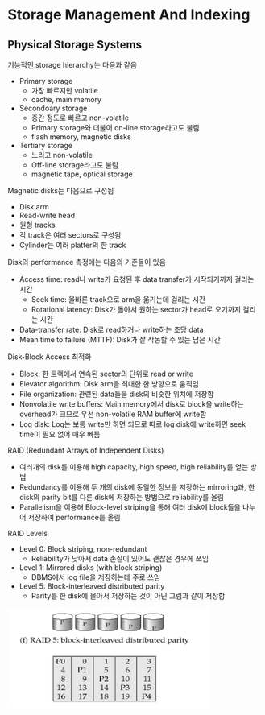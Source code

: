 # Storage Management And Indexing
## Physical Storage Systems
기능적인 storage hierarchy는 다음과 같음
- Primary storage
    - 가장 빠르지만 volatile
    - cache, main memory
- Secondoary storage
    - 중간 정도로 빠르고 non-volatile
    - Primary storage와 더불어 on-line storage라고도 불림
    - flash memory, magnetic disks
- Tertiary storage
    - 느리고 non-volatile
    - Off-line storage라고도 불림
    - magnetic tape, optical storage

Magnetic disks는 다음으로 구성됨
- Disk arm
- Read-write head
- 원형 tracks
- 각 track은 여러 sectors로 구성됨
- Cylinder는 여러 platter의 한 track

Disk의 performance 측정에는 다음의 기준들이 있음
- Access time: read나 write가 요청된 후 data transfer가 시작되기까지 걸리는 시간
    - Seek time: 올바른 track으로 arm을 옮기는데 걸리는 시간
    - Rotational latency: Disk가 돌아서 원하는 sector가 head로 오기까지 걸리는 시간
- Data-transfer rate: Disk로 read하거나 write하는 초당 data
- Mean time to failure (MTTF): Disk가 잘 작동할 수 있는 남은 시간

Disk-Block Access 최적화
- Block: 한 트랙에서 연속된 sector의 단위로 read or write
- Elevator algorithm: Disk arm을 최대한 한 방향으로 움직임
- File organization: 관련된 data들을 disk의 비슷한 위치에 저장함
- Nonvolatile write buffers: Main memory에서 disk로 block을 write하는 overhead가 크므로 우선 non-volatile RAM buffer에 write함
- Log disk: Log는 보통 write만 하면 되므로 따로 log disk에 write하면 seek time이 필요 없어 매우 빠름

RAID (Redundant Arrays of Independent Disks)
- 여러개의 disk를 이용해 high capacity, high speed, high reliability를 얻는 방법
- Redundancy를 이용해 두 개의 disk에 동일한 정보를 저장하는 mirroring과, 한 disk의 parity bit를 다른 disk에 저장하는 방법으로 reliability를 올림
- Parallelism을 이용해 Block-level striping을 통해 여러 disk에 block들을 나누어 저장하여 performance를 올림

RAID Levels
- Level 0: Block striping, non-redundant
    - Reliability가 낮아서 data 손실이 있어도 괜찮은 경우에 쓰임
- Level 1: Mirrored disks (with block striping)
    - DBMS에서 log file을 저장하는데 주로 쓰임
- Level 5: Block-interleaved distributed parity
    - Parity를 한 disk에 몰아서 저장하는 것이 아닌 그림과 같이 저장함
<img src = "https://github.com/eomhs/TIL/blob/main/figures/RAID5.PNG" width="400" height="200"/>  
